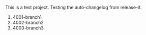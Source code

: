 This is a test project. Testing the auto-changelog from release-it.
  1. 4001-branch1
  2. 4002-branch2
  3. 4003-branch3
